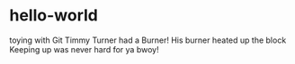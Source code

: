 # hello-world
toying with Git 
Timmy Turner had a Burner! 
His burner heated up the block
Keeping up was never hard for ya bwoy!
